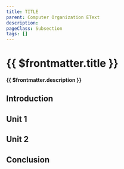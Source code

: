 ```yaml
---
title: TITLE
parent: Computer Organization EText
description: 
pageClass: Subsection
tags: []
---
```


# {{ $frontmatter.title }}
**{{ $frontmatter.description }}**

## Introduction

## Unit 1

## Unit 2

## Conclusion